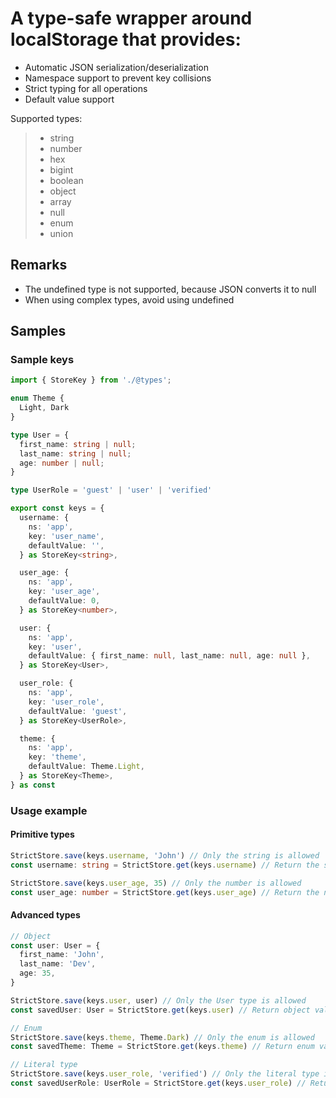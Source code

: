 # A type-safe wrapper around localStorage that provides:
 - Automatic JSON serialization/deserialization
 - Namespace support to prevent key collisions
 - Strict typing for all operations
 - Default value support

Supported types:
> - string 
> - number
> - hex
> - bigint 
> - boolean
> - object 
> - array
> - null
> - enum
> - union

## Remarks
- The undefined type is not supported, because JSON converts it to null
- When using complex types, avoid using undefined

## Samples

### Sample keys

```typescript
import { StoreKey } from './@types';

enum Theme {
  Light, Dark
}

type User = {
  first_name: string | null;
  last_name: string | null;
  age: number | null;
}

type UserRole = 'guest' | 'user' | 'verified'

export const keys = {
  username: {
    ns: 'app',
    key: 'user_name',
    defaultValue: '',
  } as StoreKey<string>,

  user_age: {
    ns: 'app',
    key: 'user_age',
    defaultValue: 0,
  } as StoreKey<number>,

  user: {
    ns: 'app',
    key: 'user',
    defaultValue: { first_name: null, last_name: null, age: null },
  } as StoreKey<User>,

  user_role: {
    ns: 'app',
    key: 'user_role',
    defaultValue: 'guest',
  } as StoreKey<UserRole>,

  theme: {
    ns: 'app',
    key: 'theme',
    defaultValue: Theme.Light,
  } as StoreKey<Theme>,
} as const
```

### Usage example

#### Primitive types
```typescript
StrictStore.save(keys.username, 'John') // Only the string is allowed
const username: string = StrictStore.get(keys.username) // Return the string type

StrictStore.save(keys.user_age, 35) // Only the number is allowed
const user_age: number = StrictStore.get(keys.user_age) // Return the number type
```

#### Advanced types
```typescript
// Object
const user: User = {
  first_name: 'John',
  last_name: 'Dev',
  age: 35,
}

StrictStore.save(keys.user, user) // Only the User type is allowed
const savedUser: User = StrictStore.get(keys.user) // Return object value

// Enum
StrictStore.save(keys.theme, Theme.Dark) // Only the enum is allowed
const savedTheme: Theme = StrictStore.get(keys.theme) // Return enum value

// Literal type
StrictStore.save(keys.user_role, 'verified') // Only the literal type is allowed ('guest' 'user' 'verified')
const savedUserRole: UserRole = StrictStore.get(keys.user_role) // Return literal value
```
